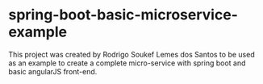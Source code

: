 # spring-boot-basic-microservice-example
This project was created by Rodrigo Soukef Lemes dos Santos to be used as an example to create a complete micro-service with spring boot and basic angularJS front-end.
